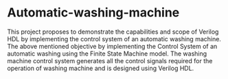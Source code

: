 # Automatic-washing-machine
This project proposes to demonstrate the capabilities and scope of Verilog HDL by implementing the control system of an automatic washing machine. The above mentioned objective by implementing the Control System of an automatic washing using the Finite State Machine model. The washing machine control system generates all the control signals required for the operation of washing machine and is designed using Verilog HDL. 
